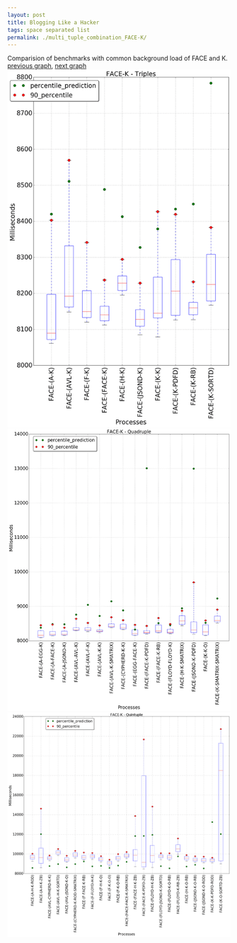 ```yaml
---
layout: post
title: Blogging Like a Hacker
tags: space separated list
permalink: ./multi_tuple_combination_FACE-K/
---
```


Comparision of benchmarks with common background load of FACE and K.
[previous graph](./multi_tuple_combination_FACE-JSOND/), [next graph](./multi_tuple_combination_FACE-O/)
<img src="./images/triple/FACE/FACE-K_box.png" alt="graph figure"><img src="./images/quadruple/FACE/FACE-K_box.png" alt="graph figure"><img src="./images/quintuple/FACE/FACE-K_box.png" alt="graph figure">